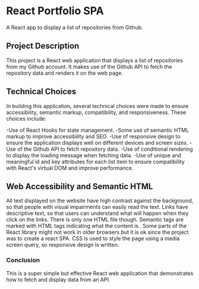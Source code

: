 # React Portfolio SPA

A React app to display a list of repositories from Github.

## Project Description

This project is a React web application that displays a list of repositories from my Github account. It makes use of the Github API to fetch the repository data and renders it on the web page.

## Technical Choices

In building this application, several technical choices were made to ensure accessibility, semantic markup, compatibility, and responsiveness. These choices include:

-Use of React Hooks for state management.
-Some use of semantic HTML markup to improve accessibility and SEO.
-Use of responsive design to ensure the application displays well on different devices and screen sizes.
-Use of the Github API to fetch repository data.
-Use of conditional rendering to display the loading message when fetching data.
-Use of unique and meaningful id and key attributes for each list item to ensure compatibility with React's virtual DOM and improve performance.

## Web Accessibility and Semantic HTML
All text displayed on the website have high contrast against the background, so that people with visual impairments can easily read the text. Links have descriptive text, so that users can understand what will happen when they click on the links.
There is only one HTML file though.
Semantic tags are marked with HTML tags indicating what the content is .
Some parts of the React library might not work in older browsers but it is ok since the project was to create a react SPA.
CSS is used to style the page using a media screen query, so responsive design is written.

### Conclusion
This is a super simple but effective React web application that demonstrates how to fetch and display data from an API.  

